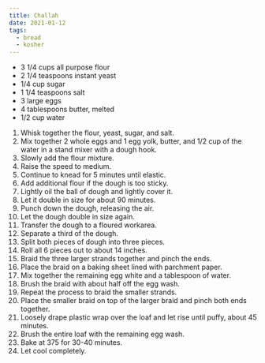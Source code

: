 ```yaml
---
title: Challah
date: 2021-01-12
tags:
  - bread
  - kosher
---
```


- 3 1/4 cups all purpose flour
- 2 1/4 teaspoons instant yeast
- 1/4 cup sugar
- 1 1/4 teaspoons salt
- 3 large eggs
- 4 tablespoons butter, melted
- 1/2 cup water 

1. Whisk together the flour, yeast, sugar, and salt.
2. Mix together 2 whole eggs and 1 egg yolk, butter, and 1/2 cup of the water in a stand mixer with a dough hook. 
3. Slowly add the flour mixture. 
4. Raise the speed to medium. 
5. Continue to knead for 5 minutes until elastic. 
6. Add additional flour if the dough is too sticky. 
7. Lightly oil the ball of dough and lightly cover it. 
8. Let it double in size for about 90 minutes. 
9. Punch down the dough, releasing the air. 
10. Let the dough double in size again.
11. Transfer the dough to a floured workarea. 
12. Separate a third of the dough. 
13. Split both pieces of dough into three pieces. 
14. Roll all 6 pieces out to about 14 inches. 
15. Braid the three larger strands together and pinch the ends. 
16. Place the braid on a baking sheet lined with parchment paper. 
17. Mix together the remaining egg white and a tablespoon of water. 
18. Brush the braid with about half off the egg wash. 
19. Repeat the process to braid the smaller strands. 
20. Place the smaller braid on top of the larger braid and pinch both ends together.
21. Loosely drape plastic wrap over the loaf and let rise until puffy, about 45 minutes. 
22. Brush the entire loaf with the remaining egg wash.
23. Bake at 375 for 30-40 minutes. 
24. Let cool completely. 
